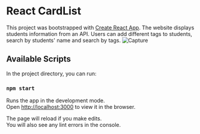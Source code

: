 # React CardList

This project was bootstrapped with [Create React App](https://github.com/facebook/create-react-app). The website displays students information from an API. Users can add different tags to students, search by students' name and search by tags.
![Capture](https://user-images.githubusercontent.com/43207918/113341074-b751c200-92fa-11eb-9814-84d439266d80.PNG)

## Available Scripts

In the project directory, you can run:

### `npm start`

Runs the app in the development mode.\
Open [http://localhost:3000](http://localhost:3000) to view it in the browser.

The page will reload if you make edits.\
You will also see any lint errors in the console.

